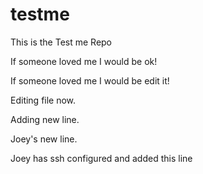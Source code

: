 # testme
This is the Test me Repo

If someone loved me I would be ok!

If someone loved me I would be edit it!

Editing file now.

Adding new line.

Joey's new line.

Joey has ssh configured and added this line
